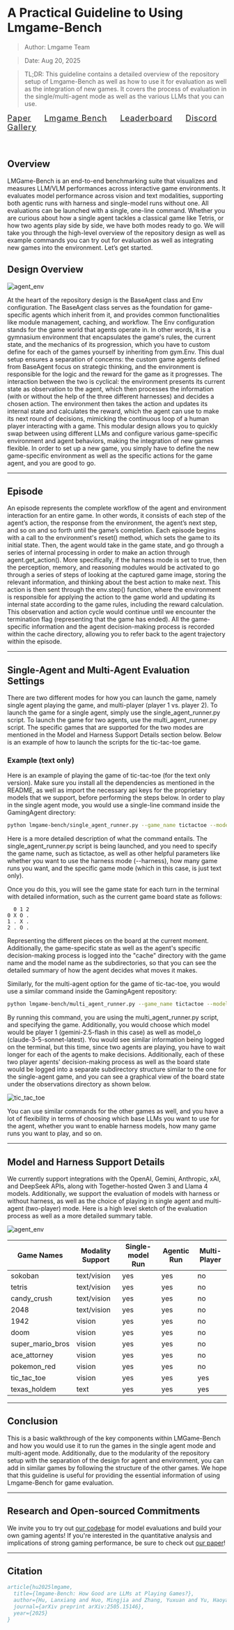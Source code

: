 # A Practical Guideline to Using Lmgame-Bench 

> Author: Lmgame Team

> Date: Aug 20, 2025

> TL;DR: This guideline contains a detailed overview of the repository setup of Lmgame-Bench as well as how to use it for evaluation as well as the integration of new games. It covers the process of evaluation in the single/multi-agent mode as well as the various LLMs that you can use. 

<div style="font-size:18px; text-align:left; letter-spacing:1px;">
  <a href="https://arxiv.org/pdf/2505.15146">Paper</a>
  <span style="margin: 0 12px;"></span>
  <a href="https://github.com/lmgame-org/GamingAgent">Lmgame Bench</a>
  <span style="margin: 0 12px;"></span>
  <a href="https://huggingface.co/spaces/lmgame/lmgame_bench">Leaderboard</a>
  <span style="margin: 0 12px;"></span>
  <a href="https://discord.gg/YYjVCVAbQd">Discord</a>
  <span style="margin: 0 12px;"></span>
  <a href="https://www.youtube.com/@large-model-game">Gallery</a>
</div>

<div style="height:32px;"></div>

## Overview
LMGame-Bench is an end-to-end benchmarking suite that visualizes and measures LLM/VLM performances across interactive game environments. It evaluates model performance across vision and text modalities, supporting both agentic runs with harness and single-model runs without one. All evaluations can be launched with a single, one-line command.
Whether you are curious about how a single agent tackles a classical game like Tetris, or how two agents play side by side, we have both modes ready to go. We will take you through the high-level overview of the repository design as well as example commands you can try out for evaluation as well as integrating new games into the environment. Let’s get started. 

## Design Overview
![agent_env](05_agent_env.png "Figure 1: BaseAgent and Env interaction.")

At the heart of the repository design is the BaseAgent class and Env configuration. The BaseAgent class serves as the foundation for game-specific agents which inherit from it, and provides common functionalities like module management, caching, and workflow. The Env configuration stands for the game world that agents operate in. In other words, it is a gymnasium environment that encapsulates the game's rules, the current state, and the mechanics of its progression, which you have to custom define for each of the games yourself by inheriting from gym.Env. This dual setup ensures a separation of concerns: the custom game agents defined from BaseAgent focus on strategic thinking, and the environment is responsible for the logic and the reward for the game as it progresses. The interaction between the two is cyclical: the environment presents its current state as observation to the agent, which then processes the information (with or without the help of the three different harnesses) and decides a chosen action. The environment then takes the action and updates its internal state and calculates the reward, which the agent can use to make its next round of decisions, mimicking the continuous loop of a human player interacting with a game. This modular design allows you to quickly swap between using different LLMs and configure various game-specific environment and agent behaviors, making the integration of new games flexible. In order to set up a new game, you simply have to define the new game-specific environment as well as the specific actions for the game agent, and you are good to go. 

---

## Episode
An episode represents the complete workflow of the agent and environment interaction for an entire game. In other words, it consists of each step of the agent’s action, the response from the environment, the agent’s next step, and so on and so forth until the game’s completion. 
Each episode begins with a call to the environment's reset() method, which sets the game to its initial state. Then, the agent would take in the game state, and go through a series of internal processing in order to make an action through agent.get_action(). More specifically, if the harness mode is set to true, then the perception, memory, and reasoning modules would be activated to go through a series of steps of looking at the captured game image, storing the relevant information, and thinking about the best action to make next. This action is then sent through the env.step() function, where the environment is responsible for applying the action to the game world and updating its internal state according to the game rules, including the reward calculation. This observation and action cycle would continue until we encounter the termination flag (representing that the game has ended). All the game-specific information and the agent decision-making process is recorded within the cache directory, allowing you to refer back to the agent trajectory within the episode. 

---

## Single-Agent and Multi-Agent Evaluation Settings

There are two different modes for how you can launch the game, namely single agent playing the game, and multi-player (player 1 vs. player 2). To launch the game for a single agent, simply use the single_agent_runner.py script. To launch the game for two agents, use the multi_agent_runner.py script. The specific games that are supported for the two modes are mentioned in the Model and Harness Support Details section below. Below is an example of how to launch the scripts for the tic-tac-toe game. 


### Example (text only)

Here is an example of playing the game of tic-tac-toe (for the text only version). Make sure you install all the dependencies as mentioned in the README, as well as import the necessary api keys for the proprietary models that we support, before performing the steps below.
In order to play in the single agent mode, you would use a single-line command inside the GamingAgent directory:
```bash
python lmgame-bench/single_agent_runner.py --game_name tictactoe --model_name gpt-4o --num_runs 1 --observation_mode text
```

Here is a more detailed description of what the command entails. The single_agent_runner.py script is being launched, and you need to specify the game name, such as tictactoe, as well as other helpful parameters like whether you want to use the harness mode (--harness), how many game runs you want, and the specific game mode (which in this case, is just text only). 

Once you do this, you will see the game state for each turn in the terminal with detailed information, such as the current game board state as follows:

```
  0 1 2
0 X O . 
1 . X . 
2 . O . 
```

Representing the different pieces on the board at the current moment. Additionally, the game-specific state as well as the agent's specific decision-making process is logged into the "cache" directory with the game name and the model name as the subdirectories, so that you can see the detailed summary of how the agent decides what moves it makes.
 
Similarly, for the multi-agent option for the game of tic-tac-toe, you would use a similar command inside the GamingAgent repository:
```bash
python lmgame-bench/multi_agent_runner.py --game_name tictactoe --model_x gemini-2.5-flash --model_o claude-3-5-sonnet-latest --num_runs 1 --observation_mode text
```

By running this command, you are using the multi_agent_runner.py script, and specifying the game. Additionally, you would choose which model would be player 1 (gemini-2.5-flash in this case) as well as model_o (claude-3-5-sonnet-latest). You would see similar information being logged on the terminal, but this time, since two agents are playing, you have to wait longer for each of the agents to make decisions. Additionally, each of these two player agents' decision-making process as well as the board state would be logged into a separate subdirectory structure similar to the one for the single-agent game, and you can see a graphical view of the board state under the observations directory as shown below. 

![tic_tac_toe](05_tic_tac_toe.png "Figure 2: Tic-tac-toe game.")

You can use similar commands for the other games as well, and you have a lot of flexibility in terms of choosing which base LLMs you want to use for the agent, whether you want to enable harness models, how many game runs you want to play, and so on. 

---

## Model and Harness Support Details
We currently support integrations with the OpenAI, Gemini, Anthropic, xAI, and DeepSeek APIs, along with Together-hosted Qwen 3 and Llama 4 models. Additionally, we support the evaluation of models with harness or without harness, as well as the choice of playing in single agent and multi-agent (two-player) mode. Here is a high level sketch of the evaluation process as well as a more detailed summary table. 

![agent_env](05_harness.png "Figure 3: Overall workflow of Lmgame-Bench.")


| Game Names | Modality Support | Single-model Run | Agentic Run | Multi-Player |
|------------|------------------|------------------|-------------|--------------|
| sokoban | text/vision | yes | yes | no |
| tetris | text/vision | yes | yes | no |
| candy_crush | text/vision | yes | yes | no |
| 2048 | text/vision | yes | yes | no |
| 1942 | vision | yes | yes | no |
| doom | vision | yes | yes | no |
| super_mario_bros | vision | yes | yes | no |
| ace_attorney | vision | yes | yes | no |
| pokemon_red | vision | yes | yes | no |
| tic_tac_toe | vision | yes | yes | yes |
| texas_holdem | text | yes | yes | yes |

---

## Conclusion

This is a basic walkthrough of the key components within LMGame-Bench and how you would use it to run the games in the single agent mode and multi-agent mode. Additionally, due to the modularity of the repository setup with the separation of the design for agent and environment, you can add in similar games by following the structure of the other games. We hope that this guideline is useful for providing the essential information of using Lmgame-Bench for game evaluation.

---

## Research and Open-sourced Commitments

We invite you to try out [our codebase](https://github.com/lmgame-org/GamingAgent) for model evaluations and build your own gaming agents! If you're interested in the quantitative analysis and implications of strong gaming performance, be sure to check out [our paper](https://arxiv.org/pdf/2505.15146)!

---

## Citation

```bibtex
article{hu2025lmgame,
  title={lmgame-Bench: How Good are LLMs at Playing Games?},
  author={Hu, Lanxiang and Huo, Mingjia and Zhang, Yuxuan and Yu, Haoyang and Xing, Eric P and Stoica, Ion and Rosing, Tajana and Jin, Haojian and Zhang, Hao},
  journal={arXiv preprint arXiv:2505.15146},
  year={2025}
}
```


